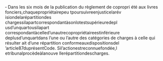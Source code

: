 ‐ Dans les six mois de la publication du règlement de copropri été aux livres fonciers,chaquepropriétairepeu tpoursuivreenjusticelarév isiondelarépartitiondes chargessilapartcorrespondantàsonlotestsupérieuredepl usd’unquartousilapart correspondantàcelled’unautrecopropriétaireestinférieure deplusd’unquartdans l’une ou l’autre des catégories de charges à celle qui résulter ait d’une répartition conformeauxdispositionsdel ’article87duprésentCode.
Sil’actionestreconnuefondée,l etribunalprocèdeàlanouve llerépartitiondescharges.
